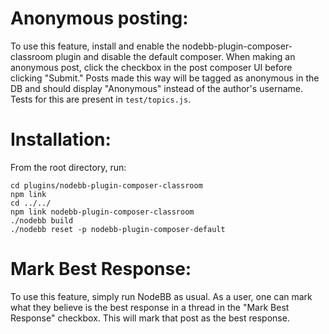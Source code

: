 # Anonymous posting:

To use this feature, install and enable the nodebb-plugin-composer-classroom plugin and disable the default composer. When making an anonymous post, click the checkbox in the post composer UI before clicking "Submit."
Posts made this way will be tagged as anonymous in the DB and should display "Anonymous" instead of the author's username.
Tests for this are present in `test/topics.js`.

# Installation:
From the root directory, run:
```
cd plugins/nodebb-plugin-composer-classroom
npm link
cd ../../
npm link nodebb-plugin-composer-classroom
./nodebb build
./nodebb reset -p nodebb-plugin-composer-default
```
# Mark Best Response:

To use this feature, simply run NodeBB as usual. As a user, one can mark what they believe is the best response in a thread in the "Mark Best Response" checkbox. This will mark that post as the best response.

